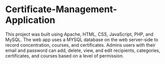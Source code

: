 # Certificate-Management-Application
This project was built using Apache, HTML, CSS, JavaScript, PHP, and MySQL. The web app uses a MYSQL database on the web server-side to record concentration, courses, and certificates. Admins users with their email and password can add, delete, view, and edit recipients, categories, certificates, and courses based on a level of permission. 
